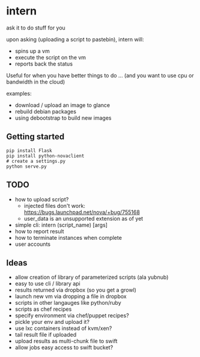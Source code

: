 intern
======

ask it to do stuff for you

upon asking (uploading a script to pastebin), intern will:

 * spins up a vm
 * execute the script on the vm
 * reports back the status

Useful for when you have better things to do ...  (and you want to use cpu or
bandwidth in the cloud)

examples:

 * download / upload an image to glance
 * rebuild debian packages
 * using debootstrap to build new images

Getting started
---------------

    pip install Flask
    pip install python-novaclient
    # create a settings.py
    python serve.py


TODO
----

 * how to upload script? 
   * injected files don't work: https://bugs.launchpad.net/nova/+bug/755168
   * user_data is an unsupported extension as of yet
 * simple cli: intern (script_name) [args]
 * how to report result
 * how to terminate instances when complete
 * user accounts

Ideas
-----

 * allow creation of library of parameterized scripts (ala yubnub)
 * easy to use cli / library api
 * results returned via dropbox (so you get a growl)
 * launch new vm via dropping a file in dropbox
 * scripts in other langauges like python/ruby
 * scripts as chef recipes
 * specify environment via chef/puppet recipes?
 * pickle your env and upload it?
 * use lxc containers instead of kvm/xen?
 * tail result file if uploaded
 * upload results as multi-chunk file to swift
 * allow jobs easy access to swift bucket?
